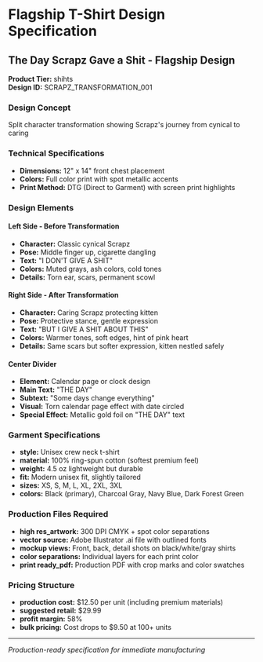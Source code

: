 # Flagship T-Shirt Design Specification

## The Day Scrapz Gave a Shit - Flagship Design

**Product Tier:** shihts  
**Design ID:** SCRAPZ_TRANSFORMATION_001

### Design Concept
Split character transformation showing Scrapz's journey from cynical to caring

### Technical Specifications
- **Dimensions:** 12" x 14" front chest placement
- **Colors:** Full color print with spot metallic accents
- **Print Method:** DTG (Direct to Garment) with screen print highlights

### Design Elements

#### Left Side - Before Transformation
- **Character:** Classic cynical Scrapz
- **Pose:** Middle finger up, cigarette dangling
- **Text:** "I DON'T GIVE A SHIT"
- **Colors:** Muted grays, ash colors, cold tones
- **Details:** Torn ear, scars, permanent scowl

#### Right Side - After Transformation  
- **Character:** Caring Scrapz protecting kitten
- **Pose:** Protective stance, gentle expression
- **Text:** "BUT I GIVE A SHIT ABOUT THIS"
- **Colors:** Warmer tones, soft edges, hint of pink heart
- **Details:** Same scars but softer expression, kitten nestled safely

#### Center Divider
- **Element:** Calendar page or clock design
- **Main Text:** "THE DAY"
- **Subtext:** "Some days change everything"
- **Visual:** Torn calendar page effect with date circled
- **Special Effect:** Metallic gold foil on "THE DAY" text

### Garment Specifications
- **style:** Unisex crew neck t-shirt
- **material:** 100% ring-spun cotton (softest premium feel)
- **weight:** 4.5 oz lightweight but durable
- **fit:** Modern unisex fit, slightly tailored
- **sizes:** XS, S, M, L, XL, 2XL, 3XL
- **colors:** Black (primary), Charcoal Gray, Navy Blue, Dark Forest Green

### Production Files Required
- **high res_artwork:** 300 DPI CMYK + spot color separations
- **vector source:** Adobe Illustrator .ai file with outlined fonts
- **mockup views:** Front, back, detail shots on black/white/gray shirts
- **color separations:** Individual layers for each print color
- **print ready_pdf:** Production PDF with crop marks and color swatches

### Pricing Structure
- **production cost:** $12.50 per unit (including premium materials)
- **suggested retail:** $29.99
- **profit margin:** 58%
- **bulk pricing:** Cost drops to $9.50 at 100+ units

---
*Production-ready specification for immediate manufacturing*
